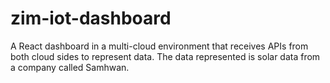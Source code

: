 # zim-iot-dashboard
A React dashboard in a multi-cloud environment that receives APIs from both cloud sides to represent data.  The data represented is solar data from a company called Samhwan. 
